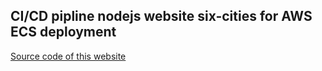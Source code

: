 ## CI/CD pipline nodejs website six-cities for AWS ECS deployment

[Source code of this website](https://github.com/alexkachar/198060-six-cities-4)
